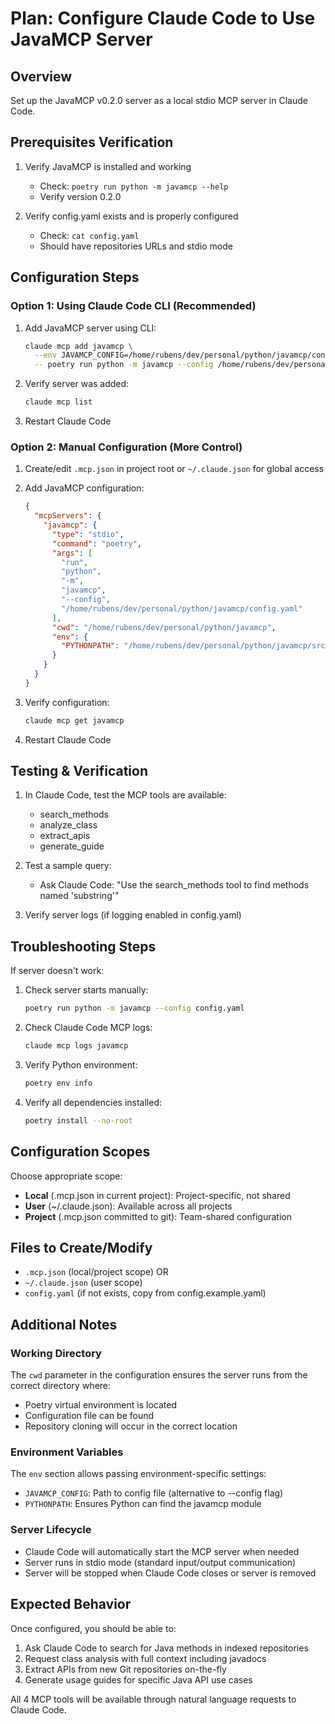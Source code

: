 # Plan: Configure Claude Code to Use JavaMCP Server

## Overview
Set up the JavaMCP v0.2.0 server as a local stdio MCP server in Claude Code.

## Prerequisites Verification
1. Verify JavaMCP is installed and working
   - Check: `poetry run python -m javamcp --help`
   - Verify version 0.2.0

2. Verify config.yaml exists and is properly configured
   - Check: `cat config.yaml`
   - Should have repositories URLs and stdio mode

## Configuration Steps

### Option 1: Using Claude Code CLI (Recommended)
1. Add JavaMCP server using CLI:
   ```bash
   claude mcp add javamcp \
     --env JAVAMCP_CONFIG=/home/rubens/dev/personal/python/javamcp/config.yaml \
     -- poetry run python -m javamcp --config /home/rubens/dev/personal/python/javamcp/config.yaml
   ```

2. Verify server was added:
   ```bash
   claude mcp list
   ```

3. Restart Claude Code

### Option 2: Manual Configuration (More Control)
1. Create/edit `.mcp.json` in project root or `~/.claude.json` for global access

2. Add JavaMCP configuration:
   ```json
   {
     "mcpServers": {
       "javamcp": {
         "type": "stdio",
         "command": "poetry",
         "args": [
           "run",
           "python",
           "-m",
           "javamcp",
           "--config",
           "/home/rubens/dev/personal/python/javamcp/config.yaml"
         ],
         "cwd": "/home/rubens/dev/personal/python/javamcp",
         "env": {
           "PYTHONPATH": "/home/rubens/dev/personal/python/javamcp/src"
         }
       }
     }
   }
   ```

3. Verify configuration:
   ```bash
   claude mcp get javamcp
   ```

4. Restart Claude Code

## Testing & Verification

1. In Claude Code, test the MCP tools are available:
   - search_methods
   - analyze_class
   - extract_apis
   - generate_guide

2. Test a sample query:
   - Ask Claude Code: "Use the search_methods tool to find methods named 'substring'"

3. Verify server logs (if logging enabled in config.yaml)

## Troubleshooting Steps

If server doesn't work:
1. Check server starts manually:
   ```bash
   poetry run python -m javamcp --config config.yaml
   ```

2. Check Claude Code MCP logs:
   ```bash
   claude mcp logs javamcp
   ```

3. Verify Python environment:
   ```bash
   poetry env info
   ```

4. Verify all dependencies installed:
   ```bash
   poetry install --no-root
   ```

## Configuration Scopes

Choose appropriate scope:
- **Local** (.mcp.json in current project): Project-specific, not shared
- **User** (~/.claude.json): Available across all projects
- **Project** (.mcp.json committed to git): Team-shared configuration

## Files to Create/Modify
- `.mcp.json` (local/project scope) OR
- `~/.claude.json` (user scope)
- `config.yaml` (if not exists, copy from config.example.yaml)

## Additional Notes

### Working Directory
The `cwd` parameter in the configuration ensures the server runs from the correct directory where:
- Poetry virtual environment is located
- Configuration file can be found
- Repository cloning will occur in the correct location

### Environment Variables
The `env` section allows passing environment-specific settings:
- `JAVAMCP_CONFIG`: Path to config file (alternative to --config flag)
- `PYTHONPATH`: Ensures Python can find the javamcp module

### Server Lifecycle
- Claude Code will automatically start the MCP server when needed
- Server runs in stdio mode (standard input/output communication)
- Server will be stopped when Claude Code closes or server is removed

## Expected Behavior

Once configured, you should be able to:
1. Ask Claude Code to search for Java methods in indexed repositories
2. Request class analysis with full context including javadocs
3. Extract APIs from new Git repositories on-the-fly
4. Generate usage guides for specific Java API use cases

All 4 MCP tools will be available through natural language requests to Claude Code.
